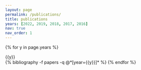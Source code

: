 ```yaml
---
layout: page
permalink: /publications/
title: publications
years: [2022, 2019, 2018, 2017, 2016]
nav: true
nav_order: 1
---
```

<!-- _pages/publications.md -->
<div class="publications">

{% for y in page.years %}
  <div class="year">{{y}}</div>
  {% bibliography -f papers -q @*[year={{y}}]* %}
{% endfor %}

</div>
